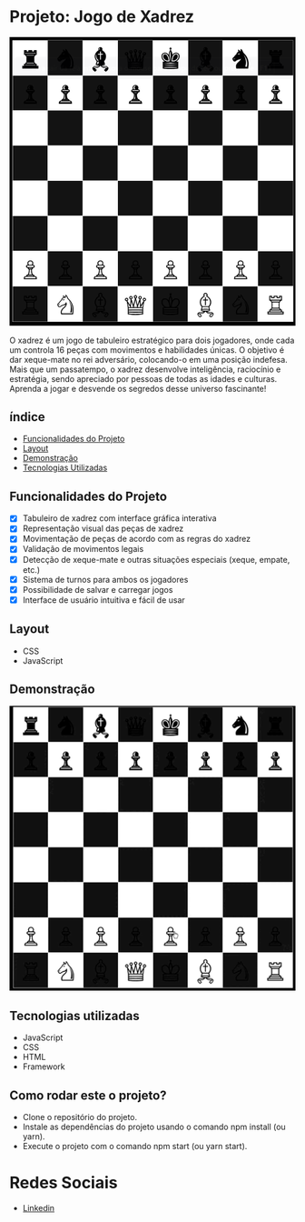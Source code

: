 # Projeto: Jogo de Xadrez

![LabelCalculadora](/assets/xadrez.png)

O xadrez é um jogo de tabuleiro estratégico para dois jogadores, onde cada um controla 16 peças com movimentos e habilidades únicas. O objetivo é dar xeque-mate no rei adversário, colocando-o em uma posição indefesa. Mais que um passatempo, o xadrez desenvolve inteligência, raciocínio e estratégia, sendo apreciado por pessoas de todas as idades e culturas. Aprenda a jogar e desvende os segredos desse universo fascinante!

## índice
- <a href="#funcionalidades-do-projeto">Funcionalidades do Projeto</a>
- <a href="#Layout">Layout<a>
- <a href="#demonstração">Demonstração<a>
- <a href="#tecnologias-utilizadas">Tecnologias Utilizadas<a>

## Funcionalidades do Projeto
- [x] Tabuleiro de xadrez com interface gráfica interativa
- [x] Representação visual das peças de xadrez
- [x] Movimentação de peças de acordo com as regras do xadrez
- [x] Validação de movimentos legais
- [x] Detecção de xeque-mate e outras situações especiais (xeque, empate, etc.)
- [x] Sistema de turnos para ambos os jogadores
- [x] Possibilidade de salvar e carregar jogos
- [x] Interface de usuário intuitiva e fácil de usar

## Layout
- CSS
- JavaScript
<!--"Imagens"-->

## Demonstração
![Link demonstraçãoo](/assets/xadrez.gif)

## Tecnologias utilizadas
- JavaScript
- CSS
- HTML
- Framework

## Como rodar este o projeto?
- Clone o repositório do projeto.
- Instale as dependências do projeto usando o comando npm install (ou yarn).
- Execute o projeto com o comando npm start (ou yarn start).

<!--## Autores
<img> -->

# Redes Sociais

- [Linkedin](https://www.linkedin.com/in/luan-estifer-rodrigues-pereira-7577a2285/)

<!--## Proximos passos-->
